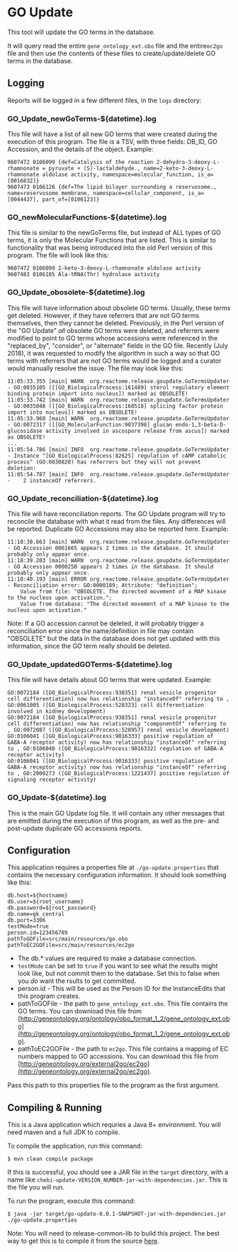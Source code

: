 # GO Update

This tool will update the GO terms in the database.

It will query read the entire `gene_ontology_ext.obo` file and the entire`ec2go` file and then use the contents of these files to create/update/delete GO terms in the database.

## Logging

Reports will be logged in a few different files, in the `logs` directory:

### GO\_Update\_newGoTerms-${datetime}.log 
 This file will have a list of all new GO terms that were created during the execution of this program. The file is a TSV, with three fields: DB_ID, GO Accession, and the details of the object. Example:

```
9607472	0106099	{def=Catalysis of the reaction 2-dehydro-3-deoxy-L-rhamnonate = pyruvate + (S)-lactaldehyde., name=2-keto-3-deoxy-L-rhamnonate aldolase activity, namespace=molecular_function, is_a=[0016832]}
9607473	0106126	{def=The lipid bilayer surrounding a reservosome., name=reservosome membrane, namespace=cellular_component, is_a=[0044437], part_of=[0106123]}
```

### GO\_newMolecularFunctions-${datetime}.log 
 This file is similar to the newGoTerms file, but instead of ALL types of GO terms, it is only the Molecular Functions that are listed. This is similar to functionality that was being introduced into the old Perl version of this program. The file will look like this:
 
```
9607472	0106099	2-keto-3-deoxy-L-rhamnonate aldolase activity
9607483	0106105	Ala-tRNA(Thr) hydrolase activity
```

### GO\_Update\_obosolete-${datetime}.log 
 This file will have information about obsolete GO terms. Usually, these terms get deleted. However, if they have referrers that are not GO terms themselves, then they cannot be deleted. Previously, in the Perl version of the "GO Update" *all* obsolete GO terms were deleted, and referrers were modified to point to GO terms whose accessions were referenced in the "replaced_by", "consider", or "alternate" fields in the GO file. Recently (July 2018), it was requested to modify the algorithm in such a way so that GO terms with referrers that are not GO terms would be logged and a curator would manually resolve the issue.
The file may look like this:

```
11:05:33.355 [main] WARN  org.reactome.release.goupdate.GoTermsUpdater - GO:0035105 ([[GO_BiologicalProcess:161489] sterol regulatory element binding protein import into nucleus]) marked as OBSOLETE!
11:05:33.742 [main] WARN  org.reactome.release.goupdate.GoTermsUpdater - GO:0035048 ([[GO_BiologicalProcess:160518] splicing factor protein import into nucleus]) marked as OBSOLETE!
11:05:33.960 [main] WARN  org.reactome.release.goupdate.GoTermsUpdater - GO:0072317 ([[GO_MolecularFunction:9037398] glucan endo-1,3-beta-D-glucosidase activity involved in ascospore release from ascus]) marked as OBSOLETE!
...
11:05:54.786 [main] INFO  org.reactome.release.goupdate.GoTermsUpdater - Instance "[GO_BiologicalProcess:82625] regulation of cAMP catabolic process" (GO:0030820) has referrers but they will not prevent deletion:
11:05:54.787 [main] INFO  org.reactome.release.goupdate.GoTermsUpdater - 	2 instanceOf referrers.

```

### GO\_Update\_reconciliation-${datetime}.log 
 This file will have reconciliation reports. The GO Update program will try to reconcile the database with what it read from the files. Any differences will be reported. Duplicate GO Accessions may also be reported here. Example:

```
11:18:38.663 [main] WARN  org.reactome.release.goupdate.GoTermsUpdater - GO Accession 0061665 appears 2 times in the database. It should probably only appear once.
11:18:39.203 [main] WARN  org.reactome.release.goupdate.GoTermsUpdater - GO Accession 0000250 appears 2 times in the database. It should probably only appear once.
11:18:40.193 [main] ERROR org.reactome.release.goupdate.GoTermsUpdater - Reconciliation error: GO:0000189; Attribute: "definition";
	Value from file: "OBSOLETE. The directed movement of a MAP kinase to the nucleus upon activation.";
	Value from database: "The directed movement of a MAP kinase to the nucleus upon activation."
```

Note: If a GO accession cannot be deleted, it will probably trigger a reconciliation error since the name/definition in file may contain "OBSOLETE" but the data in the database does not get updated with this information, since the GO term really should be deleted.

### GO\_Update\_updatedGOTerms-${datetime}.log
 This file will have details about GO terms that were updated. Example:
 
```
GO:0072184 ([GO_BiologicalProcess:938351] renal vesicle progenitor cell differentiation) now has relationship "instanceOf" referring to , GO:0061005 ([GO_BiologicalProcess:528323] cell differentiation involved in kidney development)
GO:0072184 ([GO_BiologicalProcess:938351] renal vesicle progenitor cell differentiation) now has relationship "componentOf" referring to , GO:0072087 ([GO_BiologicalProcess:528957] renal vesicle development)
GO:0106041 ([GO_BiologicalProcess:9016333] positive regulation of GABA-A receptor activity) now has relationship "instanceOf" referring to , GO:0106040 ([GO_BiologicalProcess:9016332] regulation of GABA-A receptor activity)
GO:0106041 ([GO_BiologicalProcess:9016333] positive regulation of GABA-A receptor activity) now has relationship "instanceOf" referring to , GO:2000273 ([GO_BiologicalProcess:1221437] positive regulation of signaling receptor activity)
```

### GO\_Update-${datetime}.log
 This is the main GO Update log file. It will contain any other messages that are emitted during the execution of this program, as well as the pre- and post-update duplicate GO accessions reports.
 
## Configuration

This application requires a properties file at `./go-update.properties` that contains the necessary configuration information. It should look something like this:

```
db.host=${hostname}
db.user=${root_username}
db.password=${root_password}
db.name=gk_central
db.port=3306
testMode=true
person.id=123456789
pathToGOFile=src/main/resources/go.obo
pathToEC2GOFile=src/main/resources/ec2go
```

- The db.* values are required to make a database connection.
- `testMode` can be set to `true` if you want to see what the results might look like, but not commit them to the database. Set this to false when you _do_ want the rsults to get committed.
- person.id - This will be used as the Person ID for the InstanceEdits that this program creates.
- pathToGOFile - the path to `gene_ontology_ext.obo`. This file contains the GO terms. You can download this file from [http://geneontology.org/ontology/obo_format_1_2/gene_ontology_ext.obo](http://geneontology.org/ontology/obo_format_1_2/gene_ontology_ext.obo).
- pathToEC2GOFile - the path to `ec2go`. This file contains a mapping of EC numbers mapped to GO accessions. You can download this file from [http://geneontology.org/external2go/ec2go](http://geneontology.org/external2go/ec2go).

Pass this path to this properties file to the program as the first argument.

## Compiling & Running

This is a Java application which requries a Java 8+ environment. You will need maven and a full JDK to compile.

To compile the application, run this command:

```
$ mvn clean compile package
```

If this is successful, you should see a JAR file in the `target` directory, with a name like `chebi-update-VERSION_NUMBER-jar-with-dependencies.jar`. This is the file you will run.

To run the program, execute this command:
```
$ java -jar target/go-update-0.0.1-SNAPSHOT-jar-with-dependencies.jar ./go-update.properties
```

Note: You will need to release-common-lib to build this project. The best way to get this is to compile it from the source [here](../release-common-lib).
